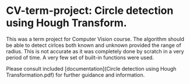 # CV-term-project: Circle detection using Hough Transform.

This was a term project for Computer Vision course. The algorithm should be able to detect cirlces both known and unknown provided the range of radius. This is not accurate as it was completely done by scratch in a very period of time. A very few set of built-in functions were used.

Please consult included [documentation](Circle detection using Hough Transformation.pdf) for further guidance and information.
